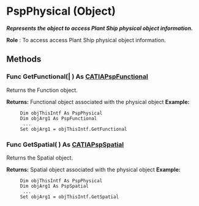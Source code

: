 # PspPhysical (Object)

**_Represents the object to access Plant Ship physical object information._**

**Role** : To access access Plant Ship physical object information.

## Methods

### Func **GetFunctional**(| ) As [CATIAPspFunctional](../CATPlantShipInterfaces/interface_PspFunctional_36800.md)

   Returns the Function object.

**Returns:**      Functional object associated with the physical object  **Example:**

```VBScript
     Dim objThisIntf As PspPhysical
     Dim objArg1 As PspFunctional
      ...
     Set objArg1 = objThisIntf.GetFunctional

```

### Func **GetSpatial**( ) As [CATIAPspSpatial](../CATPlantShipInterfaces/interface_PspSpatial_21700.md)

   Returns the Spatial object.

**Returns:**      Spatial object associated with the physical object  **Example:**

```VBScript
     Dim objThisIntf As PspPhysical
     Dim objArg1 As PspSpatial
      ...
     Set objArg1 = objThisIntf.GetSpatial

```